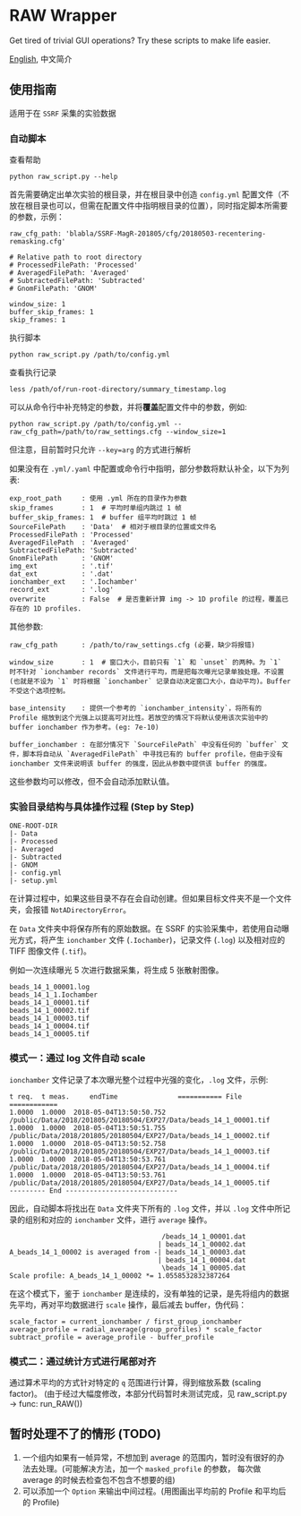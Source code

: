 # RAW Wrapper

Get tired of trivial GUI operations? Try these scripts to make life easier.

[English](./README.md), 中文简介

## 使用指南

适用于在 `SSRF` 采集的实验数据

### 自动脚本

查看帮助

    python raw_script.py --help

首先需要确定出单次实验的根目录，并在根目录中创造 `config.yml` 配置文件（不放在根目录也可以，但需在配置文件中指明根目录的位置），同时指定脚本所需要的参数，示例：

    raw_cfg_path: 'blabla/SSRF-MagR-201805/cfg/20180503-recentering-remasking.cfg'

    # Relative path to root directory
    # ProcessedFilePath: 'Processed'
    # AveragedFilePath: 'Averaged'
    # SubtractedFilePath: 'Subtracted'
    # GnomFilePath: 'GNOM'

    window_size: 1
    buffer_skip_frames: 1
    skip_frames: 1

执行脚本

    python raw_script.py /path/to/config.yml

查看执行记录

    less /path/of/run-root-directory/summary_timestamp.log

可以从命令行中补充特定的参数，并将**覆盖**配置文件中的参数，例如:

    python raw_script.py /path/to/config.yml --raw_cfg_path=/path/to/raw_settings.cfg --window_size=1

但注意，目前暂时只允许 `--key=arg` 的方式进行解析

如果没有在 `.yml/.yaml` 中配置或命令行中指明，部分参数将默认补全，以下为列表:

    exp_root_path     : 使用 .yml 所在的目录作为参数
    skip_frames       : 1  # 平均时单组内跳过 1 帧
    buffer_skip_frames: 1  # buffer 组平均时跳过 1 帧
    SourceFilePath    : 'Data'  # 相对于根目录的位置或文件名
    ProcessedFilePath : 'Processed'
    AveragedFilePath  : 'Averaged'
    SubtractedFilePath: 'Subtracted'
    GnomFilePath      : 'GNOM'
    img_ext           : '.tif'
    dat_ext           : '.dat'
    ionchamber_ext    : '.Iochamber'
    record_ext        : '.log'
    overwrite         : False  # 是否重新计算 img -> 1D profile 的过程，覆盖已存在的 1D profiles.

其他参数:

    raw_cfg_path      : /path/to/raw_settings.cfg (必要，缺少将报错)

    window_size       : 1  # 窗口大小，目前只有 `1` 和 `unset` 的两种。为 `1` 时不针对 `ionchamber records` 文件进行平均，而是把每次曝光记录单独处理。不设置(也就是不设为 `1` 时将根据 `ionchamber` 记录自动决定窗口大小，自动平均)。Buffer 不受这个选项控制。

    base_intensity    : 提供一个参考的 `ionchamber_intensity`，将所有的 Profile 缩放到这个光强上以提高可对比性。若放空的情况下将默认使用该次实验中的 buffer ionchamber 作为参考。(eg: 7e-10)

    buffer_ionchamber : 在部分情况下 `SourceFilePath` 中没有任何的 `buffer` 文件，脚本将自动从 `AveragedFilePath` 中寻找已有的 buffer profile，但由于没有 ionchamber 文件来说明该 buffer 的强度，因此从参数中提供该 buffer 的强度。

这些参数均可以修改，但不会自动添加默认值。

### 实验目录结构与具体操作过程 (Step by Step)

    ONE-ROOT-DIR
    |- Data
    |- Processed
    |- Averaged
    |- Subtracted
    |- GNOM
    |- config.yml
    |- setup.yml

在计算过程中，如果这些目录不存在会自动创建。但如果目标文件夹不是一个文件夹，会报错 `NotADirectoryError`。

在 `Data` 文件夹中将保存所有的原始数据。在 SSRF 的实验采集中，若使用自动曝光方式，将产生 `ionchamber` 文件 (`.Iochamber`)，记录文件 (`.log`) 以及相对应的 TIFF 图像文件 (`.tif`)。

例如一次连续曝光 5 次进行数据采集，将生成 5 张散射图像。

    beads_14_1_00001.log
    beads_14_1_1.Iochamber
    beads_14_1_00001.tif
    beads_14_1_00002.tif
    beads_14_1_00003.tif
    beads_14_1_00004.tif
    beads_14_1_00005.tif

### 模式一：通过 log 文件自动 scale

`ionchamber` 文件记录了本次曝光整个过程中光强的变化，`.log` 文件，示例:

    t req.  t meas.     endTime               =========== File ============
    1.0000  1.0000  2018-05-04T13:50:50.752  /public/Data/2018/201805/20180504/EXP27/Data/beads_14_1_00001.tif
    1.0000  1.0000  2018-05-04T13:50:51.755  /public/Data/2018/201805/20180504/EXP27/Data/beads_14_1_00002.tif
    1.0000  1.0000  2018-05-04T13:50:52.758  /public/Data/2018/201805/20180504/EXP27/Data/beads_14_1_00003.tif
    1.0000  1.0000  2018-05-04T13:50:53.761  /public/Data/2018/201805/20180504/EXP27/Data/beads_14_1_00004.tif
    1.0000  1.0000  2018-05-04T13:50:53.761  /public/Data/2018/201805/20180504/EXP27/Data/beads_14_1_00005.tif
    --------- End ----------------------------

因此，自动脚本将找出在 `Data` 文件夹下所有的 `.log` 文件，并以 `.log` 文件中所记录的组别和对应的 `ionchamber` 文件，进行 `average` 操作。

                                          /beads_14_1_00001.dat
                                         | beads_14_1_00002.dat
    A_beads_14_1_00002 is averaged from -| beads_14_1_00003.dat
                                         | beads_14_1_00004.dat
                                          \beads_14_1_00005.dat
    Scale profile: A_beads_14_1_00002 *= 1.0558532832387264

在这个模式下，鉴于 `ionchamber` 是连续的，没有单独的记录，是先将组内的数据先平均，再对平均数据进行 `scale` 操作，最后减去 buffer，伪代码：

    scale_factor = current_ionchamber / first_group_ionchamber
    average_profile = radial_average(group_profiles) * scale_factor
    subtract_profile = average_profile - buffer_profile

### 模式二：通过统计方式进行尾部对齐

通过算术平均的方式针对特定的 `q` 范围进行计算，得到缩放系数 (scaling factor)。
(由于经过大幅度修改，本部分代码暂时未测试完成，见 raw_script.py -> func: run_RAW())

## 暂时处理不了的情形 (TODO)

1. 一个组内如果有一帧异常，不想加到 average 的范围内，暂时没有很好的办法去处理。(可能解决方法，加一个 `masked_profile` 的参数， 每次做 average 的时候去检查包不包含不想要的组)
2. 可以添加一个 `Option` 来输出中间过程。(用图画出平均前的 Profile 和平均后的 Profile)
